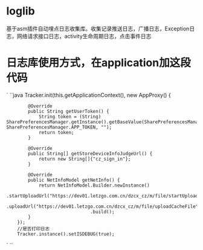 # loglib
基于asm插件自动埋点日志收集库。收集记录推送日志，广播日志，Exception日志，网络请求接口日志，activity生命周期日志，点击事件日志

# 日志库使用方式，在application加这段代码

` ``java
Tracker.init(this.getApplicationContext(), new AppProxy() {

            @Override
            public String getUserToken() {
                String token = (String) SharePreferencesManager.getInstance().getBaseValue(SharePreferencesManager.SP_FILE_TOKEN, SharePreferencesManager.APP_TOKEN, "");
                return token;
            }

            @Override
            public String[] getStoreDeviceInfoJudgeUrl() {
                return new String[]{"cz_sign_in"};
            }

            @Override
            public NetInfoModel getNetInfo() {
                return NetInfoModel.Builder.newInstance()
                                   .startUploadUrl("https://dev01.letzgo.com.cn/dzcx_cz/m/file/startUpload")
                                   .uploadUrl("https://dev01.letzgo.com.cn/dzcx_cz/m/file/uploadCacheFile")
                                   .build();
            }
        });
        //是否打印日志
        Tracker.instance().setISDEBUG(true);
` ``
